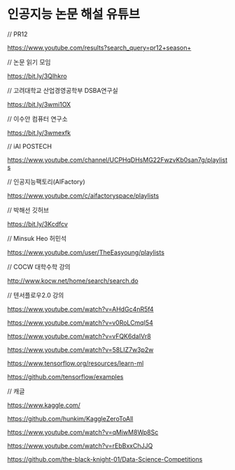 # 인공지능 논문 해설 유튜브

// PR12

https://www.youtube.com/results?search_query=pr12+season+

// 논문 읽기 모임

https://bit.ly/3QIhkro

// 고려대학교 산업경영공학부 DSBA연구실

https://bit.ly/3wmi1OX

// 이수안 컴퓨터 연구소

https://bit.ly/3wmexfk

// iAI POSTECH

https://www.youtube.com/channel/UCPHqDHsMG22FwzvKb0san7g/playlists

// 인공지능팩토리(AIFactory)

https://www.youtube.com/c/aifactoryspace/playlists

// 박해선 깃허브

https://bit.ly/3Kcdfcv

// Minsuk Heo 허민석

https://www.youtube.com/user/TheEasyoung/playlists

// COCW 대학수학 강의

http://www.kocw.net/home/search/search.do

// 텐서플로우2.0 강의

https://www.youtube.com/watch?v=AHdGc4nR5f4

https://www.youtube.com/watch?v=v0RoLCmqI54

https://www.youtube.com/watch?v=vFQK6daIVr8

https://www.youtube.com/watch?v=58LIZ7w3p2w

https://www.tensorflow.org/resources/learn-ml

https://github.com/tensorflow/examples

// 캐글

https://www.kaggle.com/

https://github.com/hunkim/KaggleZeroToAll

https://www.youtube.com/watch?v=qMiwM8Wp8Sc

https://www.youtube.com/watch?v=rEbBxxChJJQ

https://github.com/the-black-knight-01/Data-Science-Competitions


